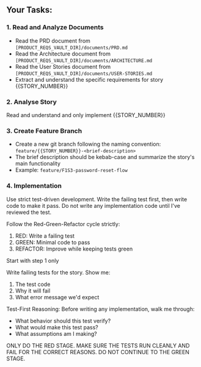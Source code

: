 ## Your Tasks:

### 1. **Read and Analyze Documents**

- Read the PRD document from `[PRODUCT_REQS_VAULT_DIR]/documents/PRD.md`
- Read the Architecture document from `[PRODUCT_REQS_VAULT_DIR]/documents/ARCHITECTURE.md`
- Read the User Stories document from `[PRODUCT_REQS_VAULT_DIR]/documents/USER-STORIES.md`
- Extract and understand the specific requirements for story {{STORY_NUMBER}}

### 2. **Analyse Story**

   Read and understand and only implement {{STORY_NUMBER}}

### 3. **Create Feature Branch**

- Create a new git branch following the naming convention: `feature/{{STORY_NUMBER}}-<brief-description>`
- The brief description should be kebab-case and summarize the story's main functionality
- Example: `feature/F1S3-password-reset-flow`

### 4. **Implementation**

Use strict test-driven development.
Write the failing test first, then write code to make it pass.
Do not write any implementation code until I've reviewed the test.

Follow the Red-Green-Refactor cycle strictly:
1. RED: Write a failing test
2. GREEN: Minimal code to pass
3. REFACTOR: Improve while keeping tests green

Start with step 1 only

Write failing tests for the story. Show me:

1. The test code
2. Why it will fail
3. What error message we'd expect

Test-First Reasoning:
Before writing any implementation, walk me through:

- What behavior should this test verify?
- What would make this test pass?
- What assumptions am I making?

ONLY DO THE RED STAGE.
MAKE SURE THE TESTS RUN CLEANLY AND FAIL FOR THE CORRECT REASONS.
DO NOT CONTINUE TO THE GREEN STAGE.

